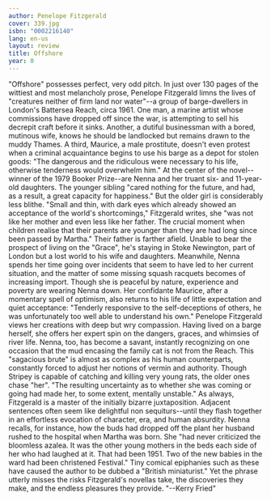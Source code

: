 ```yaml
---
author: Penelope Fitzgerald
cover: 339.jpg
isbn: "0002216140"
lang: en-us
layout: review
title: Offshore
year: 0
---
```


"Offshore" possesses perfect, very odd pitch. In just over 130 pages of the wittiest and most melancholy prose, Penelope Fitzgerald limns the lives of "creatures neither of firm land nor water"--a group of barge-dwellers in London's Battersea Reach, circa 1961. One man, a marine artist whose commissions have dropped off since the war, is attempting to sell his decrepit craft before it sinks. Another, a dutiful businessman with a bored, mutinous wife, knows he should be landlocked but remains drawn to the muddy Thames. A third, Maurice, a male prostitute, doesn't even protest when a criminal acquaintance begins to use his barge as a depot for stolen goods: "The dangerous and the ridiculous were necessary to his life, otherwise tenderness would overwhelm him."
At the center of the novel--winner of the 1979 Booker Prize--are Nenna and her truant six- and 11-year-old daughters. The younger sibling "cared nothing for the future, and had, as a result, a great capacity for happiness." But the older girl is considerably less blithe. "Small and thin, with dark eyes which already showed an acceptance of the world's shortcomings," Fitzgerald writes, she "was not like her mother and even less like her father. The crucial moment when children realise that their parents are younger than they are had long since been passed by Martha."
Their father is farther afield. Unable to bear the prospect of living on the "Grace", he's staying in Stoke Newington, part of London but a lost world to his wife and daughters. Meanwhile, Nenna spends her time going over incidents that seem to have led to her current situation, and the matter of some missing squash racquets becomes of increasing import. Though she is peaceful by nature, experience and poverty are wearing Nenna down. Her confidante Maurice, after a momentary spell of optimism, also returns to his life of little expectation and quiet acceptance: "Tenderly responsive to the self-deceptions of others, he was unfortunately too well able to understand his own."
Penelope Fitzgerald views her creations with deep but wry compassion. Having lived on a barge herself, she offers her expert spin on the dangers, graces, and whimsies of river life. Nenna, too, has become a savant, instantly recognizing on one occasion that the mud encasing the family cat is not from the Reach. This "sagacious brute" is almost as complex as his human counterparts, constantly forced to adjust her notions of vermin and authority. Though Stripey is capable of catching and killing very young rats, the older ones chase "her". "The resulting uncertainty as to whether she was coming or going had made her, to some extent, mentally unstable."
As always, Fitzgerald is a master of the initially bizarre juxtaposition. Adjacent sentences often seem like delightful non sequiturs--until they flash together in an effortless evocation of character, era, and human absurdity. Nenna recalls, for instance, how the buds had dropped off the plant her husband rushed to the hospital when Martha was born. She "had never criticized the bloomless azalea. It was the other young mothers in the beds each side of her who had laughed at it. That had been 1951. Two of the new babies in the ward had been christened Festival." Tiny comical epiphanies such as these have caused the author to be dubbed a "British miniaturist." Yet the phrase utterly misses the risks Fitzgerald's novellas take, the discoveries they make, and the endless pleasures they provide. "--Kerry Fried"
